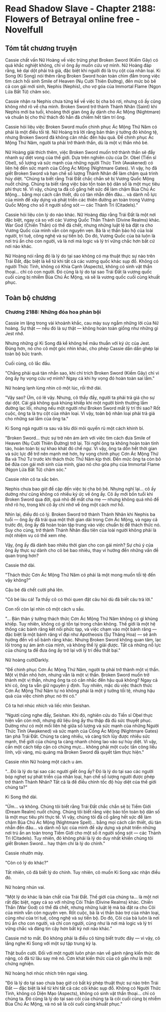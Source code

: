 # Read Shadow Slave - Chapter 2188: Flowers of Betrayal online free - Novelfull

## Tóm tắt chương truyện

Cassie chất vấn Nữ Hoàng về việc trừng phạt Broken Sword (Kiếm Gãy) có quá khắc nghiệt không, chỉ vì ông ấy muốn cứu vợ mình. Nữ Hoàng đáp rằng, kẻ dại dột phải trả giá, đặc biệt khi người đó là trụ cột của nhân loại. Ki Song (Ki Song) nói thêm rằng Broken Sword hoàn toàn chìm đắm trong việc tìm cách hồi sinh Smile of Heaven (Nụ Cười Thiên Đường), đến mức bỏ bê cả con gái mới sinh, Nephis (Nephis), cho vợ góa của Immortal Flame (Ngọn Lửa Bất Tử) chăm sóc.

Cassie nhận ra Nephis chưa từng kể về việc bị cha bỏ rơi, nhưng cô ấy cũng không nhớ rõ về cha mình. Broken Sword trở thành Thánh Nhân (Saint) khi Nephis mới ba tuổi, khoảng thời gian ông ấy dành cho Ác Mộng (Nightmare) và chuẩn bị cho thử thách đó hẳn đã chiếm hết tâm trí ông.

Cassie hỏi liệu việc Broken Sword muốn chinh phục Ác Mộng Thứ Năm có phải là một điều tồi tệ. Nữ Hoàng trả lời rằng bản thân ý tưởng đó không tệ, nhưng Broken Sword đã không cân nhắc đến hậu quả. Để chinh phục Ác Mộng Thứ Năm, người ta phải trở thành thần, dù là một vị thần nhỏ bé.

Nữ Hoàng giải thích thêm, việc Broken Sword muốn trở thành thần sẽ đẩy nhanh sự diệt vong của thế giới. Dựa trên nghiên cứu của Dr. Obel (Tiến sĩ Obel), số lượng và sức mạnh của những người Thức Tỉnh (Awakened) có liên hệ đến sức mạnh của Cổng Ác Mộng (Nightmare Gates). Vì vậy, họ đã giết Broken Sword và hạn chế số lượng Thánh Nhân để làm chậm quá trình hủy diệt. "Chúng ta biết rằng Trái Đất chắc chắn sẽ bị Vương Quốc Mộng nuốt chửng. Chúng ta biết rằng việc bảo tồn toàn bộ dân số là một mục tiêu phi thực tế. Vì vậy, chúng ta đã cố gắng hết sức để làm chậm Bùa Chú Ác Mộng... bằng mọi cách cần thiết, dù có tàn nhẫn đến đâu... và dành nỗ lực của mình để xây dựng và phát triển các thiên đường an toàn trong Vương Quốc Mộng cho số ít người sống sót — các Thành Trì (Citadels)."

Cassie hỏi liệu còn lý do nào khác. Nữ Hoàng đáp rằng Trái Đất là một nơi đặc biệt, ngay cả so với các Vương Quốc Thần Thánh (Divine Realms) khác. War God (Chiến Thần) có thể đã chết, nhưng những luật lệ bà đặt ra cho Vương Quốc của mình vẫn còn nguyên vẹn. Bà là vị thần bảo hộ của loài người, trí tuệ, công nghệ và sự tiến bộ. Do đó, Vương Quốc của bà luôn là nơi trú ẩn cho con người, và là nơi mà logic và lý trí vững chắc hơn bất cứ nơi nào khác.

Nữ Hoàng nói rằng đó là lý do tại sao không có ma thuật thực sự nào trên Trái Đất, đặc biệt là kể từ khi tất cả các vương quốc khác sụp đổ. Không có người Thức Tỉnh, không có Khía Cạnh (Aspects), không có sinh vật thần thoại... chỉ có con người. Đó cũng là lý do tại sao Trái Đất là vương quốc cuối cùng bị nhiễm Bùa Chú Ác Mộng, và sẽ là vương quốc cuối cùng khuất phục.

## Toàn bộ chương

### Chương 2188: Những đóa hoa phản bội

Cassie im lặng trong vài khoảnh khắc, cau mày suy ngẫm những lời của Nữ hoàng. Sự thật — nếu đó là sự thật — không hoàn toàn giống như những gì Jest nhớ.

Nhưng những gì Ki Song đã kể không hề mâu thuẫn với ký ức của Jest. Đúng hơn, nó cho cô một góc nhìn khác, cho phép Cassie dần dần ghép lại toàn bộ bức tranh.

Cuối cùng, cô lắc đầu.

"Chẳng phải quá tàn nhẫn sao, khi chỉ trích Broken Sword (Kiếm Gãy) chỉ vì ông ấy hy vọng cứu vợ mình? Ngay cả khi hy vọng đó hoàn toàn sai lầm."

Nữ hoàng lạnh lùng nhìn cô một lúc, rồi thở dài.

"Vậy sao? Ừm, có lẽ vậy. Nhưng, cô thấy đấy, người ta phải trả giá cho sự dại dột. Cái giá không quá khủng khiếp khi một người bình thường lầm đường lạc lối, nhưng nếu một người như Broken Sword mất lý trí thì sao? Rốt cuộc, ông ta là trụ cột của nhân loại. Vì vậy, toàn bộ nhân loại phải trả giá cho những sai lầm của ông ta."

Ki Song ngả người ra sau và bĩu đôi môi quyến rũ một cách khinh bỉ.

"Broken Sword... thực sự trở nên ám ảnh với việc tìm cách đưa Smile of Heaven (Nụ Cười Thiên Đường) trở lại. Tôi nghĩ ông ta không hoàn toàn tỉnh táo, hoàn toàn bị sự khao khát đó chế ngự. Vì vậy, ông ta dồn hết thời gian và sức lực để trở nên mạnh mẽ hơn, hy vọng chinh phục Cơn Ác Mộng Thứ Ba và Thứ Tư trước khi thách thức Thứ Năm kịp thời. Đến mức ông ta còn bỏ bê đứa con gái mới sinh của mình, giao nó cho góa phụ của Immortal Flame (Ngọn Lửa Bất Tử) chăm sóc."

Cassie nhìn cô ta sắc bén.

Nephis chưa bao giờ đề cập đến việc bị cha bỏ bê. Nhưng nghĩ lại... cô ấy dường như cũng không có nhiều ký ức về ông ấy. Cô ấy mới bốn tuổi khi Broken Sword qua đời, quá nhỏ để mất cha mẹ — nhưng không quá nhỏ để nhớ rõ họ, trong khi cô ấy chỉ nhớ về ông một cách mơ hồ.

Nhìn lại, điều đó có lý. Broken Sword trở thành Thánh Nhân khi Nephis ba tuổi — ông ấy đã trải qua một thời gian dài trong Cơn Ác Mộng, và ngay cả trước đó, ông ấy đã hoàn toàn tập trung vào việc chuẩn bị để thách thức nó. Suy cho cùng, trở thành Thánh Nhân đầu tiên của loài người không phải là một nhiệm vụ có thể xem nhẹ.

Vậy, ông ấy đã dành bao nhiêu thời gian cho con gái mình? Sự chú ý của ông ấy thực sự dành cho cô bé bao nhiêu, thay vì hướng đến những vấn đề quan trọng hơn?

Cassie thở dài.

"Thách thức Cơn Ác Mộng Thứ Năm có phải là một mong muốn tồi tệ đến vậy không?"

Cậu bé đã chết cười phá lên.

"Cô bé láu cá! Ta thấy cô có thói quen đặt câu hỏi dù đã biết câu trả lời."

Con rối còn lại nhìn cô một cách u sầu.

"... Bản thân ý tưởng thách thức Cơn Ác Mộng Thứ Năm không có gì khủng khiếp. Tuy nhiên, không có gì tồn tại trong chân không. Thế giới là một hệ thống các bánh răng kết nối phức tạp, và việc chạm vào một bánh răng — đặc biệt là một bánh răng vĩ đại như Apotheosis (Sự Thăng Hoa) — sẽ ảnh hưởng đến vô số bánh răng khác. Nhưng Broken Sword không quan tâm, lạc lối trong sự ám ảnh của mình, và không thể lý giải được. Tất cả những nỗ lực của chúng ta để đưa ông ấy trở lại với lý trí đều thất bại."

Nữ hoàng cườiDarkly.

"Để chinh phục Cơn Ác Mộng Thứ Năm, người ta phải trở thành một vị thần. Một vị thần nhỏ hơn, nhưng vẫn là một vị thần. Broken Sword muốn trở thành một vị thần, nhưng ông ta có cân nhắc đến hậu quả không? Ngay cả khi có, ông ta vẫn giữ nguyên ý định. Tuy nhiên, mặc dù việc thách thức Cơn Ác Mộng Thứ Năm tự nó không phải là một ý tưởng tồi tệ, nhưng hậu quả của việc chinh phục nó thì có."

Cô ta hơi nhúc nhích và liếc nhìn Seishan.

"Ngươi cũng nghe đấy, Seishan. Khi đó, nghiên cứu do Tiến sĩ Obel thực hiện vẫn còn mới, nhưng dữ liệu ông ấy thu thập đã đủ sức thuyết phục. Dường như có một mối liên hệ giữa số lượng và sức mạnh của những Người Thức Tỉnh (Awakened) và sức mạnh của Cổng Ác Mộng (Nightmare Gates) tàn phá Trái Đất. Chúng ta càng nhiều, và càng tích lũy được nhiều sức mạnh, thế giới của chúng ta càng nhanh chóng lao vào sự hủy diệt. Vì vậy, cần một cách tiếp cận có chừng mực... không phải một cuộc tấn công liều lĩnh, vội vàng, mù quáng mà Broken Sword đã quyết tâm thực hiện."

Cassie nhìn Nữ hoàng một cách u ám.

"...Đó là lý do tại sao các người giết ông ấy? Đó là lý do tại sao các người bóp nghẹt sự phát triển của nhân loại, hạn chế số lượng người được phép trở thành Thánh Nhân? Tất cả là để điều chỉnh tốc độ hủy diệt của thế giới chúng ta?"

Ki Song thở dài.

"Ừm... và không. Chúng tôi biết rằng Trái Đất chắc chắn sẽ bị Tiềm Giới (Dream Realm) nuốt chửng. Chúng tôi biết rằng việc bảo tồn toàn bộ dân số là một mục tiêu phi thực tế. Vì vậy, chúng tôi đã cố gắng hết sức để làm chậm Bùa Chú Ác Mộng (Nightmare Spell)... bằng mọi cách cần thiết, dù tàn nhẫn đến đâu... và dành nỗ lực của mình để xây dựng và phát triển những nơi trú ẩn an toàn trong Tiềm Giới cho một số ít người sống sót — các Thành Trì (Citadels). Tuy nhiên, đó không phải là lý do duy nhất khiến chúng tôi giết Broken Sword... hay thậm chí là lý do chính."

Cassie nhướn mày.

"Còn có lý do khác?"

Tất nhiên, cô đã biết lý do chính. Tuy nhiên, cô muốn Ki Song xác nhận điều đó.

Nữ hoàng nhún vai.

"Một lý do khác là bản chất của Trái Đất. Thế giới của chúng ta... là một nơi rất đặc biệt, ngay cả so với những Cõi Thần (Divine Realms) khác. Chiến Thần (War God) có thể đã chết, nhưng những luật lệ mà bà đặt ra cho Cõi của mình vẫn còn nguyên vẹn. Rốt cuộc, bà là vị thần bảo trợ của nhân loại, cũng như của trí tuệ, công nghệ và sự tiến bộ. Do đó, Cõi của bà luôn là nơi trú ẩn cho con người, và chỉ con người, cũng như là nơi mà logic và lý trí vững chắc và đáng tin cậy hơn bất kỳ nơi nào khác."

Cassie mở to mắt. Đó không phải là điều cô từng biết trước đây — vì vậy, cô lắng nghe Ki Song với một sự tập trung kỳ lạ.

Thật buồn cười. Đối với một người luôn phàn nàn về gánh nặng kiến thức đè nặng, cô đã từ lâu say mê nó. Cơn khát kiến thức của cô gần như là một chứng nghiện.

Nữ hoàng hơi nhúc nhích trên ngai vàng.

"Đó là lý do tại sao chưa bao giờ có bất kỳ phép thuật thực sự nào trên Trái Đất — đặc biệt là kể từ khi tất cả các cõi khác sụp đổ. Không có Người Thức Tỉnh, không có Diện Mạo (Aspects), không có sinh vật thần thoại... chỉ có chúng ta. Đó cũng là lý do tại sao cõi của chúng ta là cõi cuối cùng bị nhiễm Bùa Chú Ác Mộng, và nó sẽ là cõi cuối cùng khuất phục."